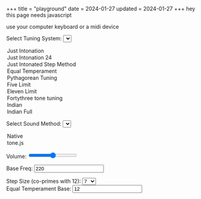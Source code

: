 +++
title = "playground"
date = 2024-01-27
updated = 2024-01-27
+++
<noscript> hey this page needs javascript</noscript>
<script src="https://cdnjs.cloudflare.com/ajax/libs/tone/14.8.49/Tone.js" integrity="sha512-jduERlz7En1IUZR54bqzpNI64AbffZWR//KJgF71SJ8D8/liKFZ+s1RxmUmB+bhCnIfzebdZsULwOrbVB5f3nQ==" crossorigin="anonymous" referrerpolicy="no-referrer"></script>
<script src="https://requirejs.org/docs/release/2.3.6/minified/require.js" crossorigin="anonymous" referrerpolicy="no-referrer"></script>
<script src="js/playground.js"></script>
use your computer keyboard or a midi device

<label for="tuningSelect">Select Tuning System:</label>
<select id="tuningSelect" name="tuningSelect" onchange="tuningSelectOnChange()">
  <option value="JustIntonation">Just Intonation</option>
  <option value="JustIntonation24">Just Intonation 24</option>
  <option value="StepMethod">Just Intonated Step Method</option>
  <option value="EqualTemperament">Equal Temperament</option>
  <option value="PythagoreanTuning">Pythagorean Tuning</option>
  <option value="FiveLimit">Five Limit</option>
  <option value="ElevenLimit">Eleven Limit</option>
  <option value="FortythreeTone">Fortythree tone tuning</option>
  <option value="Indian">Indian</option>
  <option value="IndianFull">Indian Full</option>
  <!--option value="meantone_temperament">Meantone Temperament</option>
  <option value="well_temperament">Well Temperament</option>
  <option value="equal_temperament">Equal Temperament</option-->
</select>

<label for="soundMethod">Select Sound Method:</label>
<select id="soundMethod" name="soundMethod">
  <option value="native">Native</option>
  <option value="tone.js">tone.js</option>
</select>


Volume: <input type="range" id="volumeSlider" min="0" max="1" step="0.01" value="0.5">

Base Freq: <input id="baseFreq" value="220">

<div id="stepSizeContainer" style="display: block;">
    <label for="stepSize">Step Size (co-primes with 12):</label>
    <select id="stepSize">
        <option value="1">1</option>
        <option value="5">5</option>
        <option value="7" selected>7</option>
        <option value="11">11</option>
    </select>
</div>

<div id="equalTemperamentBaseContainer" style="display: block;">
    <label for="equalTemperamentBase">Equal Temperament Base:</label>
    <input id="equalTemperamentBase" value="12">
</div>

<div id="logContainer"></div>
